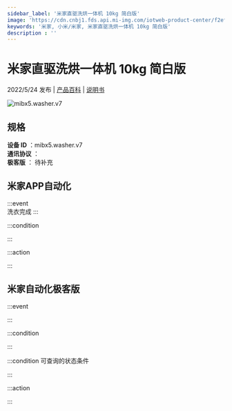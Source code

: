 ```yaml
---
sidebar_label: '米家直驱洗烘一体机 10kg 简白版'
image: 'https://cdn.cnbj1.fds.api.mi-img.com/iotweb-product-center/f2ef7545ddddd03ef4fabcef2686177b_1648549113535.png?GalaxyAccessKeyId=AKVGLQWBOVIRQ3XLEW&Expires=9223372036854775807&Signature=G9DQ2XaKHFQDcODq6um6Ourqjuk='
keywords: '米家, 小米/米家, 米家直驱洗烘一体机 10kg 简白版'
description : ''
---
```

# 米家直驱洗烘一体机 10kg 简白版

2022/5/24 发布 | [产品百科](https://home.mi.com/webapp/content/baike/product/index.html?model=mibx5.washer.v7/) | [说明书](https://home.mi.com/views/introduction.html?model=mibx5.washer.v7&region=cn)

![mibx5.washer.v7](https://cdn.cnbj1.fds.api.mi-img.com/iotweb-product-center/f2ef7545ddddd03ef4fabcef2686177b_1648549113535.png?GalaxyAccessKeyId=AKVGLQWBOVIRQ3XLEW&Expires=9223372036854775807&Signature=G9DQ2XaKHFQDcODq6um6Ourqjuk=)

## 规格  
> 
**设备 ID** ：mibx5.washer.v7  
**通讯协议** ：  
**极客版**  ： 待补充 


## 米家APP自动化  

:::event  
洗衣完成
:::

:::condition  

:::

:::action   

:::

## 米家自动化极客版  

:::event  

:::

:::condition  

:::

:::condition 可查询的状态条件  

:::

:::action  

:::

        
